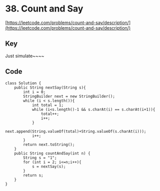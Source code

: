 # 38. Count and Say
[https://leetcode.com/problems/count-and-say/description/](https://leetcode.com/problems/count-and-say/description/)
## Key
Just simulate~~~~
## Code
```
class Solution {
    public String nextSay(String s){
        int i = 0;
        StringBuilder next = new StringBuilder();
        while (i < s.length()){
            int total = 1;
            while (i<s.length()-1 && s.charAt(i) == s.charAt(i+1)){
                total++; 
                i++;
            }
            next.append(String.valueOf(total)+String.valueOf(s.charAt(i)));
            i++;
        }
        return next.toString();
    }
    public String countAndSay(int n) {
        String s = "1";
        for (int i = 2; i<=n;i++){
            s = nextSay(s);
        }
        return s;
    }
}
```
